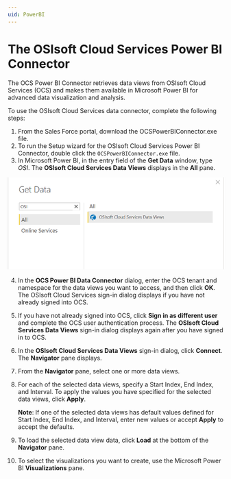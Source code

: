```yaml
---
uid: PowerBI
---
```


# The OSIsoft Cloud Services Power BI Connector

The OCS Power BI Connector retrieves data views from OSIsoft Cloud Services (OCS) and makes them available in Microsoft Power BI for advanced data visualization and analysis.

To use the OSIsoft Cloud Services data connector, complete the following steps:

1. From the Sales Force portal, download the OCSPowerBIConnector.exe file.
2. To run the Setup wizard for the OSIsoft Cloud Services Power BI Connector, double click the `OCSPowerBIConnector.exe` file.
3. In Microsoft Power BI, in the entry field of the **Get Data** window, type *OSI*. The **OSIsoft Cloud Services Data Views** displays in the **All** pane.

![Get Data](images/get-data.png)

4. In the **OCS Power BI Data Connector** dialog, enter the OCS tenant and namespace for the data views you want to access, and then click **OK**. The OSIsoft Cloud Services sign-in dialog displays if you have not already signed into OCS.
5. If you have not already signed into OCS, click **Sign in as different user** and complete the OCS user authentication process. The **OSIsoft Cloud Services Data Views** sign-in dialog displays again after you have signed in to OCS.
6. In the **OSIsoft Cloud Services Data Views** sign-in dialog, click **Connect**. The **Navigator** pane displays.
7. From the **Navigator** pane, select one or more data views.
8. For each of the selected data views, specify a Start Index, End Index, and Interval. To apply the values you have specified for the selected data views, click **Apply**.

   **Note**: If one of the selected data views has default values defined for Start Index, End Index, and Interval, enter new values or accept **Apply** to accept the defaults.

10.	To load the selected data view data, click **Load** at the bottom of the **Navigator** pane.
11.	To select the visualizations you want to create, use the Microsoft Power BI **Visualizations** pane.
